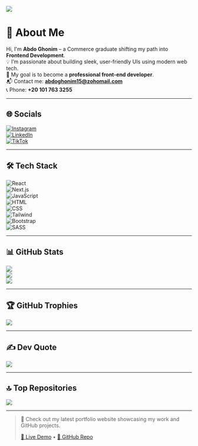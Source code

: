 [![](https://visitcount.itsvg.in/api?id=The-Ghonim&icon=0&color=6)](https://visitcount.itsvg.in)

# 👋 About Me
Hi, I'm **Abdo Ghonim** – a Commerce graduate shifting my path into **Frontend Development**.  
💡 I’m passionate about building sleek, user-friendly UIs using modern web tech.  
🎯 My goal is to become a **professional front-end developer**.  
📬 Contact me: **abdoghonim15@zohomail.com**  
📞 Phone: **+20 101 763 3255**

---

## 🌐 Socials
[![Instagram](https://img.shields.io/badge/Instagram-%23E4405F.svg?logo=Instagram&logoColor=white)](https://instagram.com/theghonim)  
[![LinkedIn](https://img.shields.io/badge/LinkedIn-%230077B5.svg?logo=linkedin&logoColor=white)](https://linkedin.com/in/theghonim)  
[![TikTok](https://img.shields.io/badge/TikTok-%23000000.svg?logo=TikTok&logoColor=white)](https://tiktok.com/@abdo_ghonim)

---

## 🛠 Tech Stack
![React](https://img.shields.io/badge/-React-61DAFB?logo=react&logoColor=000)  
![Next.js](https://img.shields.io/badge/-Next.js-000?logo=nextdotjs)  
![JavaScript](https://img.shields.io/badge/-JavaScript-F7DF1E?logo=javascript&logoColor=000)  
![HTML](https://img.shields.io/badge/-HTML5-E34F26?logo=html5&logoColor=fff)  
![CSS](https://img.shields.io/badge/-CSS3-1572B6?logo=css3&logoColor=fff)  
![Tailwind](https://img.shields.io/badge/-TailwindCSS-38B2AC?logo=tailwind-css&logoColor=fff)  
![Bootstrap](https://img.shields.io/badge/-Bootstrap-7952B3?logo=bootstrap&logoColor=fff)  
![SASS](https://img.shields.io/badge/-SASS-CC6699?logo=sass&logoColor=fff)

---

## 📊 GitHub Stats
![](https://github-readme-stats.vercel.app/api?username=The-Ghonim&theme=radical&hide_border=false&include_all_commits=true&count_private=true)  
![](https://github-readme-streak-stats.herokuapp.com/?user=The-Ghonim&theme=radical&hide_border=false)  
![](https://github-readme-stats.vercel.app/api/top-langs/?username=The-Ghonim&theme=radical&hide_border=false&layout=compact)

---

## 🏆 GitHub Trophies
![](https://github-profile-trophy.vercel.app/?username=The-Ghonim&theme=dracula&no-frame=false&margin-w=10)

---

## ✍️ Dev Quote
![](https://quotes-github-readme.vercel.app/api?type=horizontal&theme=dark)

---

## 🔝 Top Repositories
![](https://github-contributor-stats.vercel.app/api?username=The-Ghonim&limit=5&theme=dark&combine_all_yearly_contributions=true)

---

> 🚀 Check out my latest portfolio website showcasing my work and GitHub projects.
>  
> [🔗 Live Demo]() • [📁 GitHub Repo]()

